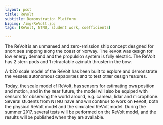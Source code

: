 ```yaml
---
layout: post
title: ReVolt
subtitle: Demonstration Platform
bigimg: /img/ReVolt.jpg
tags: [ReVolt, NTNU, student work, coefficients]

---
```


The ReVolt is an unmanned and zero-emission ship concept designed for short sea shipping along the coast of Norway. 
The ReVolt was design for low energy demand and the propulsion system is fully electric. The ReVolt has 2 stern pods and 1 retractable azimuth thruster in the bow.

A 1:20 scale model of the ReVolt has been built to explore and demonstrate the vessels autonomous capabilities and to test other design features.

Today, the scale model of ReVolt, has sensors for estimating own position and motion, and in the near future, the model will also be equiped with sensors for observing the world around, e.g. camera, lidar and microphone. 
Several students from NTNU have and will continue to work on ReVolt, both the physical ReVolt model and the simulated ReVolt model.
During the summer 2017, several tests will be performed on the ReVolt model, and the results will be published when they are available.

